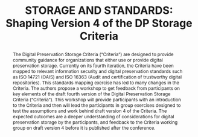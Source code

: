---
abstract: "The Digital Preservation Storage Criteria (“Criteria”) are designed to
  provide community guidance for organizations that either use or provide digital
  preservation storage. Currently on its fourth iteration, the Criteria have been
  mapped to relevant information security and digital preservation standards such
  as ISO 14721 (OAIS) and ISO 16363 (Audit and certification of trustworthy digital
  repositories). This standards mapping exercise has led to many changes in the Criteria.
  The authors propose a workshop to get feedback from participants on key elements
  of the draft fourth version of the Digital Preservation Storage Criteria (“Criteria”).
  \nThis workshop will provide participants with an introduction to the Criteria and
  then will lead the participants in group exercises designed to test the assumptions
  and work behind draft version 4 of the Criteria. The expected outcomes are a deeper
  understanding of considerations for digital preservation storage by the participants,
  and feedback to the Criteria working group on draft version 4 before it is published
  after the conference."
creators:
- Goethals, Andrea
- Wu, Cynthia
- Zierau, Eld
- Schaefer, Sibyl
- McGovern, Nancy
date: null
document_url: https://www.ideals.illinois.edu/items/128258/bitstreams/428881/data.pdf
grand_parent: iPRES
institutions: []
keywords:
- preservation storage
- standards
landing_page_url: https://hdl.handle.net/2142/121054
language: eng
layout: publication
license: CC-BY 4.0 International
notes_url: null
parent: iPRES 2023
presentation_url: null
publication_type: paper
size: null
source_name: iPRES
title: 'STORAGE AND STANDARDS: Shaping Version 4 of the DP Storage Criteria'
year: 2023
---